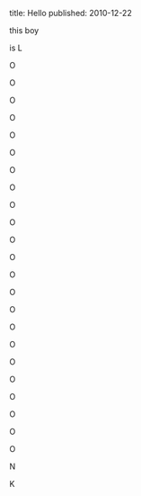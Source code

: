 title: Hello
published: 2010-12-22

this boy

is 
L

O

O

O

O

O

O

O



O

O



O

O

O



O

O

O

O

O

O

O

O

O

O

O

N

K